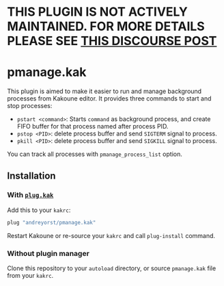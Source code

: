 # THIS PLUGIN IS NOT ACTIVELY MAINTAINED. FOR MORE DETAILS PLEASE SEE [THIS DISCOURSE POST](https://discuss.kakoune.com/t/maintainance-warning-and-request)

# pmanage.kak

This plugin is aimed to make it easier to run and manage background processes
from Kakoune editor. It provides three commands to start and stop processes:

- `pstart <command>`: Starts `command` as background process, and create FIFO
  buffer for that process named after process PID.
- `pstop <PID>`: delete process buffer and send `SIGTERM` signal to process.
- `pkill <PID>`: delete process buffer and send `SIGKILL` signal to process.

You can track all processes with `pmanage_process_list` option.

## Installation

### With [`plug.kak`](https://github.com/andreyorst/plug.kak)
Add this to your `kakrc`:

```sh
plug "andreyorst/pmanage.kak"
```

Restart Kakoune or re-source your `kakrc` and call `plug-install` command.

### Without plugin manager
Clone this repository to your `autoload` directory, or source `pmanage.kak` file
from your `kakrc`.
